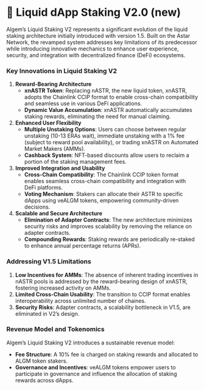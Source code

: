 # 🚀 Liquid dApp Staking V2.0 (new)

Algem’s Liquid Staking V2 represents a significant evolution of the liquid staking architecture initially introduced with version 1.5. Built on the Astar Network, the revamped system addresses key limitations of its predecessor while introducing innovative mechanics to enhance user experience, security, and integration with decentralized finance (DeFi) ecosystems.

### Key Innovations in Liquid Staking V2

1. **Reward-Bearing Architecture**
   * **xnASTR Token**: Replacing nASTR, the new liquid token, xnASTR, adopts the Chainlink CCIP format to enable cross-chain compatibility and seamless use in various DeFi applications.
   * **Dynamic Value Accumulation**: xnASTR automatically accumulates staking rewards, eliminating the need for manual claiming.
2. **Enhanced User Flexibility**
   * **Multiple Unstaking Options**: Users can choose between regular unstaking (10-13 ERAs wait), immediate unstaking with a 1% fee (subject to reward pool availability), or trading xnASTR on Automated Market Makers (AMMs).
   * **Cashback System**: NFT-based discounts allow users to reclaim a portion of the staking management fees.
3. **Improved Integration and Usability**
   * **Cross-Chain Compatibility**: The Chainlink CCIP token format enables seamless cross-chain compatibility and integration with DeFi platforms.
   * **Voting Mechanism**: Stakers can allocate their ASTR to specific dApps using veALGM tokens, empowering community-driven decisions.
4. **Scalable and Secure Architecture**
   * **Elimination of Adapter Contracts**: The new architecture minimizes security risks and improves scalability by removing the reliance on adapter contracts.
   * **Compounding Rewards**: Staking rewards are periodically re-staked to enhance annual percentage returns (APRs).

### Addressing V1.5 Limitations

1. **Low Incentives for AMMs**: The absence of inherent trading incentives in nASTR pools is addressed by the reward-bearing design of xnASTR, fostering increased activity on AMMs.
2. **Limited Cross-Chain Usability**: The transition to CCIP format enables interoperability across unlimited number of chaines.
3. **Security Risks**: Adapter contracts, a scalability bottleneck in V1.5, are eliminated in V2’s design.

### Revenue Model and Tokenomics

Algem’s Liquid Staking V2 introduces a sustainable revenue model:

* **Fee Structure**: A 10% fee is charged on staking rewards and allocated to ALGM token stakers.
* **Governance and Incentives**: veALGM tokens empower users to participate in governance and influence the allocation of staking rewards across dApps.

